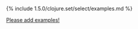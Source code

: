 {% include 1.5.0/clojure.set/select/examples.md %}

[Please add examples!](https://github.com/arrdem/grimoire/edit/master/_includes/1.6.0/clojure.set/select/examples.md)
